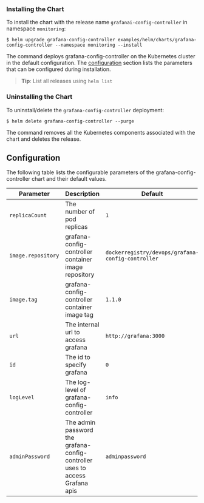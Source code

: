 ### Installing the Chart

To install the chart with the release name `grafanai-config-controller` in namespace `monitoring`:

```console
$ helm upgrade grafana-config-controller examples/helm/charts/grafana-config-controller --namespace monitoring --install
```
The command deploys grafana-config-controller on the Kubernetes cluster in the default configuration. The [configuration](#configuration) section lists the parameters that can be configured during installation.

> **Tip**: List all releases using `helm list`

### Uninstalling the Chart

To uninstall/delete the `grafana-config-controller` deployment:

```console
$ helm delete grafana-config-controller --purge
```

The command removes all the Kubernetes components associated with the chart and deletes the release.

## Configuration
The following table lists the configurable parameters of the grafana-config-controller chart and their default values.

Parameter | Description | Default
--------- | ----------- | -------
`replicaCount` | The number of pod replicas | `1`
`image.repository` | grafana-config-controller container image repository | `dockerregistry/devops/grafana-config-controller`
`image.tag` | grafana-config-controller container image tag | `1.1.0`
`url` | The internal url to access grafana | `http://grafana:3000`
`id` | The id to specify grafana | `0`
`logLevel` | The log-level of grafana-config-controller | `info`
`adminPassword` | The admin password the grafana-config-controller uses to access Grafana apis | `adminpassword`
